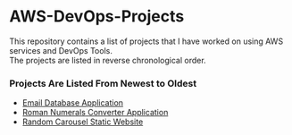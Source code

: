 # AWS-DevOps-Projects

This repository contains a list of projects that I have worked on using AWS services and DevOps Tools.  
The projects are listed in reverse chronological order.

### Projects Are Listed From Newest to Oldest
- <a href="https://github.com/shahinam2/AWS-DevOps-Projects/tree/main/03_Email_Database">Email Database Application</a>
- <a href="https://github.com/shahinam2/AWS-DevOps-Projects/tree/main/02_Roman_Numerals_Converter_Application">Roman Numerals Converter Application</a>
- <a href="https://github.com/shahinam2/AWS-DevOps-Projects/tree/main/01_Random_Carousel_Static_Website">Random Carousel Static Website</a>